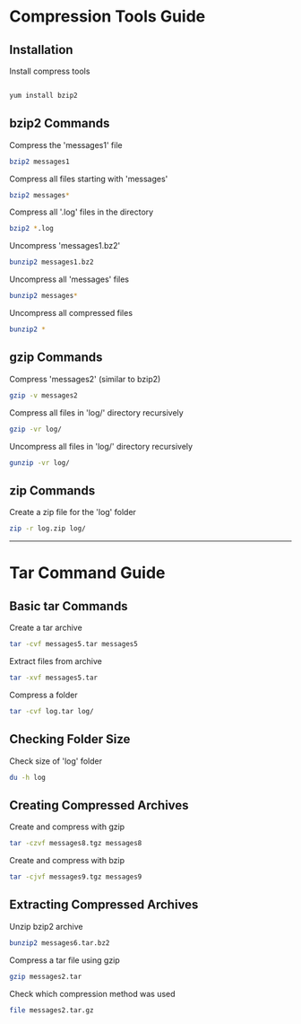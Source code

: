 # Compression Tools Guide

## Installation
 Install compress tools
```bash

yum install bzip2  
```

## bzip2 Commands
 Compress the 'messages1' file
```bash
bzip2 messages1  
```
 Compress all files starting with 'messages'
```bash
bzip2 messages* 
```
 Compress all '.log' files in the directory
```bash
bzip2 *.log 
```

 Uncompress 'messages1.bz2'
```bash
bunzip2 messages1.bz2 
```
 Uncompress all 'messages' files
```bash
bunzip2 messages*  
```

 Uncompress all compressed files
```bash
bunzip2 *   
```

## gzip Commands

Compress 'messages2' (similar to bzip2)
```bash
gzip -v messages2 
```
Compress all files in 'log/' directory recursively
```bash
gzip -vr log/
```
Uncompress all files in 'log/' directory recursively
```bash
gunzip -vr log/ 
```
## zip Commands
Create a zip file for the 'log' folder
```bash
zip -r log.zip log/   
```

---

# Tar Command Guide

## Basic tar Commands

Create a tar archive
```bash
tar -cvf messages5.tar messages5
```
Extract files from archive
```bash
tar -xvf messages5.tar
```
Compress a folder
```bash
tar -cvf log.tar log/
```

## Checking Folder Size
Check size of 'log' folder
```bash
du -h log 
```

## Creating Compressed Archives

Create and compress with gzip
```bash
tar -czvf messages8.tgz messages8 
```
Create and compress with bzip
```bash
tar -cjvf messages9.tgz messages9 
```

## Extracting Compressed Archives

Unzip bzip2 archive
```bash
bunzip2 messages6.tar.bz2
```
Compress a tar file using gzip
```bash
gzip messages2.tar
```
Check which compression method was used
```bash
file messages2.tar.gz
```


